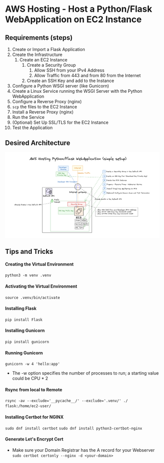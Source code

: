 # AWS Hosting - Host a Python/Flask WebApplication on EC2 Instance

## Requirements (steps)
1. Create or Import a Flask Application
1. Create the Infrastructure
    1. Create an EC2 Instance
        1. Create a Security Group
            1. Allow SSH from your IPv4 Address
            1. Allow Traffic from 443 and from 80 from the Internet
        1. Create an SSH Key and add to the Instance
1. Configure a Python WSGI server (like Gunicorn)
1. Create a Linux Service running the WSGI Server with the Python WebApplication
1. Configure a Reverse Proxy (nginx)
1. `scp` the files to the EC2 Instance
1. Install a Reverse Proxy (nginx)
1. Run the Service
1. (Optional) Set Up SSL/TLS for the EC2 Instance
1. Test the Application

## Desired Architecture
![AWS Hosting - Host a Python/Flask WebApplication on EC2 Instance](./flask-on-ec2-01.png)

## Tips and Tricks
#### Creating the Virtual Environment
`python3 -m venv .venv`

#### Activating the Virtual Environment
`source .venv/bin/activate`

#### Installing Flask
`pip install Flask`

#### Installing Gunicorn
`pip install gunicorn`

#### Running Gunicorn
`gunicorn -w 4 'hello:app'`
- The -w option specifies the number of processes to run; a starting value could be CPU * 2

#### Rsync from local to Remote
`rsync -av --exclude='__pycache__/' --exclude='.venv/' ./ flask:/home/ec2-user/`

#### Installing Certbot for NGINX
`sudo dnf install certbot`
`sudo dnf install python3-certbot-nginx`

#### Generate Let's Encrypt Cert
- Make sure your Domain Registrar has the A record for your Webserver
`sudo certbot certonly --nginx -d <your-domain>`